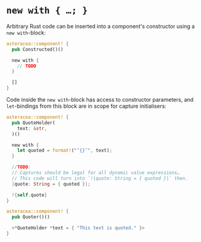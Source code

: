 # `new with { …; }`

<!-- The reason for not placing this block after the constructor arguments (without keyword) is that this would create a lot of separation between constructor and render arguments, which should both be visible at a glance when peeking at a component's source code. -->

Arbitrary Rust code can be inserted into a component's constructor using a `new with`-block:

```rust asteracea=Constructed
asteracea::component! {
  pub Constructed()()

  new with {
    // TODO
  }

  []
}
```

Code inside the `new with`-block has access to constructor parameters, and `let`-bindings from this block are in scope for capture initialisers:

```rust asteracea=Quoter
asteracea::component! {
  pub QuoteHolder(
    text: &str,
  )()

  new with {
    let quoted = format!("‘{}’", text);
  }

  //TODO:
  // Captures should be legal for all dynamic value expressions…
  // This code will turn into `!|quote: String = { quoted }|` then.
  |quote: String = { quoted }|;

  !{self.quote}
}

asteracea::component! {
  pub Quoter()()

  <*QuoteHolder *text = { "This text is quoted." }>
}
```
